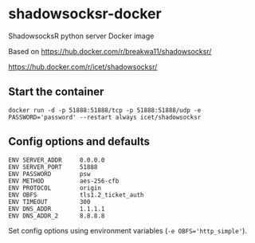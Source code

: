 # shadowsocksr-docker
ShadowsocksR python server Docker image

Based on https://hub.docker.com/r/breakwa11/shadowsocksr/

https://hub.docker.com/r/icet/shadowsocksr/

## Start the container
    docker run -d -p 51888:51888/tcp -p 51888:51888/udp -e PASSWORD='password' --restart always icet/shadowsocksr

## Config options and defaults

    ENV SERVER_ADDR     0.0.0.0
    ENV SERVER_PORT     51888
    ENV PASSWORD        psw
    ENV METHOD          aes-256-cfb
    ENV PROTOCOL        origin
    ENV OBFS            tls1.2_ticket_auth
    ENV TIMEOUT         300
    ENV DNS_ADDR        1.1.1.1
    ENV DNS_ADDR_2      8.8.8.8

Set config options using environment variables (`-e OBFS='http_simple'`).
